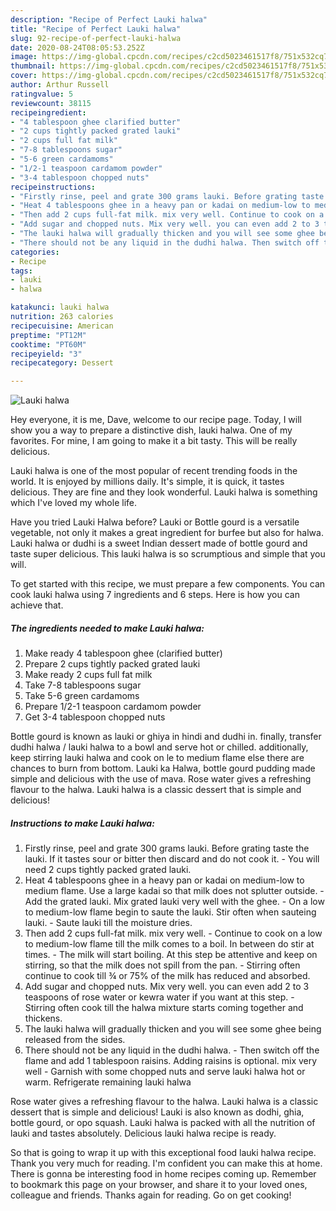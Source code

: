 ```yaml
---
description: "Recipe of Perfect Lauki halwa"
title: "Recipe of Perfect Lauki halwa"
slug: 92-recipe-of-perfect-lauki-halwa
date: 2020-08-24T08:05:53.252Z
image: https://img-global.cpcdn.com/recipes/c2cd5023461517f8/751x532cq70/lauki-halwa-recipe-main-photo.jpg
thumbnail: https://img-global.cpcdn.com/recipes/c2cd5023461517f8/751x532cq70/lauki-halwa-recipe-main-photo.jpg
cover: https://img-global.cpcdn.com/recipes/c2cd5023461517f8/751x532cq70/lauki-halwa-recipe-main-photo.jpg
author: Arthur Russell
ratingvalue: 5
reviewcount: 38115
recipeingredient:
- "4 tablespoon ghee clarified butter"
- "2 cups tightly packed grated lauki"
- "2 cups full fat milk"
- "7-8 tablespoons sugar"
- "5-6 green cardamoms"
- "1/2-1 teaspoon cardamom powder"
- "3-4 tablespoon chopped nuts"
recipeinstructions:
- "Firstly rinse, peel and grate 300 grams lauki. Before grating taste the lauki. If it tastes sour or bitter then discard and do not cook it.  You will need 2 cups tightly packed grated lauki."
- "Heat 4 tablespoons ghee in a heavy pan or kadai on medium-low to medium flame. Use a large kadai so that milk does not splutter outside. Add the grated lauki. Mix grated lauki very well with the ghee. On a low to medium-low flame begin to saute the lauki. Stir often when sauteing lauki. Saute lauki till the moisture dries."
- "Then add 2 cups full-fat milk. mix very well. Continue to cook on a low to medium-low flame till the milk comes to a boil. In between do stir at times. The milk will start boiling. At this step be attentive and keep on stirring, so that the milk does not spill from the pan. Stirring often continue to cook till ¾ or 75% of the milk has reduced and absorbed."
- "Add sugar and chopped nuts. Mix very well. you can even add 2 to 3 teaspoons of rose water or kewra water if you want at this step. Stirring often cook till the halwa mixture starts coming together and thickens."
- "The lauki halwa will gradually thicken and you will see some ghee being released from the sides."
- "There should not be any liquid in the dudhi halwa. Then switch off the flame and add 1 tablespoon raisins. Adding raisins is optional. mix very well Garnish with some chopped nuts and serve lauki halwa hot or warm. Refrigerate remaining lauki halwa"
categories:
- Recipe
tags:
- lauki
- halwa

katakunci: lauki halwa 
nutrition: 263 calories
recipecuisine: American
preptime: "PT12M"
cooktime: "PT60M"
recipeyield: "3"
recipecategory: Dessert

---
```



![Lauki halwa](https://img-global.cpcdn.com/recipes/c2cd5023461517f8/751x532cq70/lauki-halwa-recipe-main-photo.jpg)

Hey everyone, it is me, Dave, welcome to our recipe page. Today, I will show you a way to prepare a distinctive dish, lauki halwa. One of my favorites. For mine, I am going to make it a bit tasty. This will be really delicious.

Lauki halwa is one of the most popular of recent trending foods in the world. It is enjoyed by millions daily. It's simple, it is quick, it tastes delicious. They are fine and they look wonderful. Lauki halwa is something which I've loved my whole life.

Have you tried Lauki Halwa before? Lauki or Bottle gourd is a versatile vegetable, not only it makes a great ingredient for burfee but also for halwa. Lauki halwa or dudhi is a sweet Indian dessert made of bottle gourd and taste super delicious. This lauki halwa is so scrumptious and simple that you will.


To get started with this recipe, we must prepare a few components. You can cook lauki halwa using 7 ingredients and 6 steps. Here is how you can achieve that.

<!--inarticleads1-->

##### The ingredients needed to make Lauki halwa:

1. Make ready 4 tablespoon ghee (clarified butter)
1. Prepare 2 cups tightly packed grated lauki
1. Make ready 2 cups full fat milk
1. Take 7-8 tablespoons sugar
1. Take 5-6 green cardamoms
1. Prepare 1/2-1 teaspoon cardamom powder
1. Get 3-4 tablespoon chopped nuts


Bottle gourd is known as lauki or ghiya in hindi and dudhi in. finally, transfer dudhi halwa / lauki halwa to a bowl and serve hot or chilled. additionally, keep stirring lauki halwa and cook on le to medium flame else there are chances to burn from bottom. Lauki ka Halwa, bottle gourd pudding made simple and delicious with the use of mava. Rose water gives a refreshing flavour to the halwa. Lauki halwa is a classic dessert that is simple and delicious! 

<!--inarticleads2-->

##### Instructions to make Lauki halwa:

1. Firstly rinse, peel and grate 300 grams lauki. Before grating taste the lauki. If it tastes sour or bitter then discard and do not cook it.  - You will need 2 cups tightly packed grated lauki.
1. Heat 4 tablespoons ghee in a heavy pan or kadai on medium-low to medium flame. Use a large kadai so that milk does not splutter outside. - Add the grated lauki. Mix grated lauki very well with the ghee. - On a low to medium-low flame begin to saute the lauki. Stir often when sauteing lauki. - Saute lauki till the moisture dries.
1. Then add 2 cups full-fat milk. mix very well. - Continue to cook on a low to medium-low flame till the milk comes to a boil. In between do stir at times. - The milk will start boiling. At this step be attentive and keep on stirring, so that the milk does not spill from the pan. - Stirring often continue to cook till ¾ or 75% of the milk has reduced and absorbed.
1. Add sugar and chopped nuts. Mix very well. you can even add 2 to 3 teaspoons of rose water or kewra water if you want at this step. - Stirring often cook till the halwa mixture starts coming together and thickens.
1. The lauki halwa will gradually thicken and you will see some ghee being released from the sides.
1. There should not be any liquid in the dudhi halwa. - Then switch off the flame and add 1 tablespoon raisins. Adding raisins is optional. mix very well - Garnish with some chopped nuts and serve lauki halwa hot or warm. Refrigerate remaining lauki halwa


Rose water gives a refreshing flavour to the halwa. Lauki halwa is a classic dessert that is simple and delicious! Lauki is also known as dodhi, ghia, bottle gourd, or opo squash. Lauki halwa is packed with all the nutrition of lauki and tastes absolutely. Delicious lauki halwa recipe is ready. 

So that is going to wrap it up with this exceptional food lauki halwa recipe. Thank you very much for reading. I'm confident you can make this at home. There is gonna be interesting food in home recipes coming up. Remember to bookmark this page on your browser, and share it to your loved ones, colleague and friends. Thanks again for reading. Go on get cooking!
